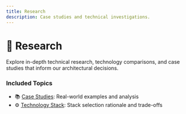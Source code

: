 ```yaml
---
title: Research
description: Case studies and technical investigations.
---
```


# 🔬 Research

Explore in-depth technical research, technology comparisons, and case studies that inform our architectural decisions.

### Included Topics

- 📚 [Case Studies](./case-studies.md): Real-world examples and analysis
- ⚙️ [Technology Stack](./technology-stack.md): Stack selection rationale and trade-offs
